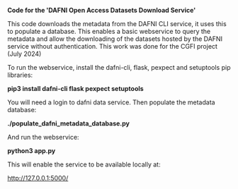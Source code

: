 <b>Code for the 'DAFNI Open Access Datasets Download Service'</b>


This code downloads the metadata from the DAFNI CLI service, it uses this to populate a database. This enables a basic webservice to query the metadata and allow the downloading of the datasets hosted by the DAFNI service without authentication. This work was done for the CGFI project (July 2024)

To run the webservice, install the dafni-cli, flask, pexpect and setuptools pip libraries:

<b>pip3 install dafni-cli flask pexpect setuptools</b>

You will need a login to dafni data service. Then populate the metadata database:

<b>./populate_dafni_metadata_database.py</b>

And run the webservice:

<b>python3 app.py</b>

This will enable the service to be available locally at:

http://127.0.0.1:5000/
